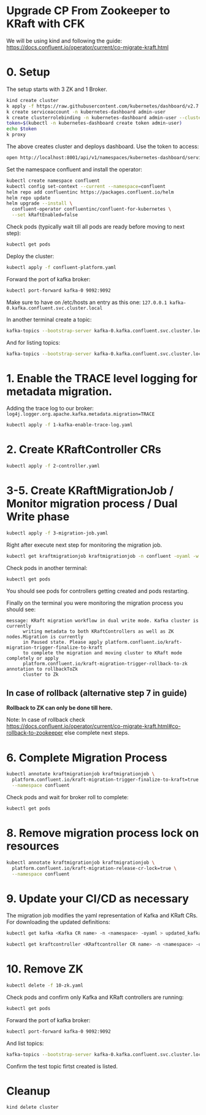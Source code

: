 # Upgrade CP From Zookeeper to KRaft with CFK

We will be using kind and following the guide: https://docs.confluent.io/operator/current/co-migrate-kraft.html 

# 0. Setup

The setup starts with 3 ZK and 1 Broker.

```bash
kind create cluster
k apply -f https://raw.githubusercontent.com/kubernetes/dashboard/v2.7.0/aio/deploy/recommended.yaml --context kind-kind
k create serviceaccount -n kubernetes-dashboard admin-user
k create clusterrolebinding -n kubernetes-dashboard admin-user --clusterrole cluster-admin --serviceaccount=kubernetes-dashboard:admin-user
token=$(kubectl -n kubernetes-dashboard create token admin-user)
echo $token
k proxy
```

The above creates cluster and deploys dashboard.
Use the token to access:

```bash
open http://localhost:8001/api/v1/namespaces/kubernetes-dashboard/services/https:kubernetes-dashboard:/proxy/\#/workloads\?namespace\=_all
```

Set the namespace confluent and install the operator:

```bash
kubectl create namespace confluent
kubectl config set-context --current --namespace=confluent
helm repo add confluentinc https://packages.confluent.io/helm
helm repo update
helm upgrade --install \
  confluent-operator confluentinc/confluent-for-kubernetes \
  --set kRaftEnabled=false
```

Check pods (typically wait till all pods are ready before moving to next step):

```bash
kubectl get pods
```

Deploy the cluster:

```bash
kubectl apply -f confluent-platform.yaml
```

Forward the port of kafka broker:

```bash
kubectl port-forward kafka-0 9092:9092
```

Make sure to have on /etc/hosts an entry as this one: 
`127.0.0.1 kafka-0.kafka.confluent.svc.cluster.local`

In another terminal create a topic:

```bash
kafka-topics --bootstrap-server kafka-0.kafka.confluent.svc.cluster.local:9092 --topic test --create --partitions 1 --replication-factor 1
```

And for listing topics:

```bash
kafka-topics --bootstrap-server kafka-0.kafka.confluent.svc.cluster.local:9092 --list
```

# 1. Enable the TRACE level logging for metadata migration.

Adding the trace log to our broker:
`log4j.logger.org.apache.kafka.metadata.migration=TRACE`

```bash
kubectl apply -f 1-kafka-enable-trace-log.yaml
```

# 2. Create KRaftController CRs

```bash
kubectl apply -f 2-controller.yaml
```

# 3-5. Create KRaftMigrationJob / Monitor migration process / Dual Write phase

```bash
kubectl apply -f 3-migration-job.yaml
```

Right after execute next step for monitoring the migration job.

```bash
kubectl get kraftmigrationjob kraftmigrationjob -n confluent -oyaml -w
```

Check pods in another terminal:

```bash
kubectl get pods
```

You should see pods for controllers getting created and pods restarting.

Finally on the terminal you were monitoring the migration process you should see:

```
message: KRaft migration workflow in dual write mode. Kafka cluster is currently
      writing metadata to both KRaftControllers as well as ZK nodes.Migration is currently
      in Paused state. Please apply platform.confluent.io/kraft-migration-trigger-finalize-to-kraft
      to complete the migration and moving cluster to KRaft mode completely or apply
      platform.confluent.io/kraft-migration-trigger-rollback-to-zk annotation to rollbackToZk
      cluster to Zk
```

## In case of rollback (alternative step 7 in guide)

**Rollback to ZK can only be done till here.**

Note: In case of rollback check https://docs.confluent.io/operator/current/co-migrate-kraft.html#co-rollback-to-zookeeper else complete next steps.

# 6. Complete Migration Process

```bash
kubectl annotate kraftmigrationjob kraftmigrationjob \
  platform.confluent.io/kraft-migration-trigger-finalize-to-kraft=true \
  --namespace confluent
```

Check pods and wait for broker roll to complete:

```bash
kubectl get pods
```

# 8. Remove migration process lock on resources

```bash
kubectl annotate kraftmigrationjob kraftmigrationjob \
  platform.confluent.io/kraft-migration-release-cr-lock=true \
  --namespace confluent
```

# 9. Update your CI/CD as necessary

The migration job modifies the yaml representation of Kafka and KRaft CRs. For downloading the updated definitions:

```bash
kubectl get kafka <Kafka CR name> -n <namespace> -oyaml > updated_kafka.yaml

kubectl get kraftcontroller <KRaftcontroller CR name> -n <namespace> -oyaml > updated_kraftcontroller.yaml
```

# 10. Remove ZK

```bash
kubectl delete -f 10-zk.yaml
```

Check pods and confirm only Kafka and KRaft controllers are running:

```bash
kubectl get pods
```

Forward the port of kafka broker:

```bash
kubectl port-forward kafka-0 9092:9092
```

And list topics:

```bash
kafka-topics --bootstrap-server kafka-0.kafka.confluent.svc.cluster.local:9092 --list
```

Confirm the test topic firtst created is listed.

# Cleanup

```bash
kind delete cluster
```